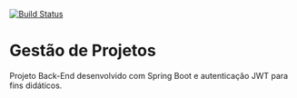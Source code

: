 [![Build Status](https://app.travis-ci.com/viannarp/consultas-medicas.svg?token=pvV2eWY8YizysSrW9d6M&branch=master)](https://app.travis-ci.com/viannarp/consultas-medicas)
# Gestão de Projetos
Projeto Back-End desenvolvido com Spring Boot e autenticação JWT para fins didáticos.
